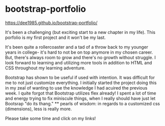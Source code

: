 # bootstrap-portfolio

https://dee1985.github.io/bootstrap-portfolio/

It's been a challenging (but exciting start to a new chapter in my life). This porfolio is my first project and it won't be my last.

It's been quite a rollercoaster and a tad of a throw back to my younger years in college- it's hard to not be on top anymore in my chosen career. But, there's always room to grow and there's no growth without struggle. I look forward to learning and utilizing more tools in addition to HTML and CSS throughout my learning adventure.

Bootstrap has shown to be useful if used with intention. It was difficult for me to not just customize everything. I initially started the project doing this in my zeal of wanting to use the knowledge I had acuired the previous week. I quite forgot that Bootstrap utilizes flex already! I spent a lot of time and energy trying to fix miniscule things, when I really should have just let Bootsrap "do its thang." 
 ** pearls of wisdom: in regards to a customized css (dimensions), less is really more.

Please take some time and click on my links!
